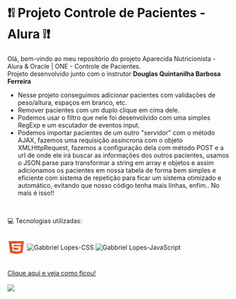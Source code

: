 # ❗❕ Projeto Controle de Pacientes - Alura ❕❗ #

Olá, bem-vindo ao meu repositório do projeto Aparecida Nutricionista -  Alura & Oracle | ONE - Controle de Pacientes.<br>
Projeto desenvolvido junto com o instrutor <strong>Douglas Quintanilha Barbosa Ferreira</strong>

* Nesse projeto conseguimos adicionar pacientes com validações de peso/altura, espaços em branco, etc.
* Remover pacientes com um duplo clique em cima dele. 
* Podemos usar o filtro que nele foi desenvolvido com uma simples RegExp e um escutador de eventos input.
* Podemos importar pacientes de um outro "servidor" com o método AJAX, fazemos uma requisição assíncrona com o objeto XMLHttpRequest,
fazemos a configuração dela com método POST e a url de onde ele irá buscar as informações dos outros pacientes, usamos o JSON.parse para
transformar a string em array e objetos e assim adicionamos os pacientes em nossa tabela de forma bem simples e eficiente com sistema de repetição
para ficar um sistema otimizado e automático, evitando que nosso código tenha mais linhas, enfim.. No mais é isso!!
<br>

💻 Tecnologias utilizadas:

<div style="display: inline_block"><br>
  <img align="center" alt="Gabbriel Lopes-HTML" height="30" width="40" src="https://raw.githubusercontent.com/devicons/devicon/master/icons/html5/html5-original.svg">
  <img align="center" alt="Gabbriel Lopes-CSS" height="30" width="40" src="https://cdn.jsdelivr.net/gh/devicons/devicon/icons/css3/css3-original.svg">
  <img align="center" alt="Gabbriel Lopes-JavaScript" height="30" width="40" src="https://cdn.jsdelivr.net/gh/devicons/devicon/icons/javascript/javascript-original.svg">

</div>
<br><br>

<div>
  <a href="https://gabblps.github.io/Controle-de-Clientes-Alura/" taget="_blank">Clique aqui e veja como ficou!</a>
<div/><br>

  <img src="https://user-images.githubusercontent.com/101233353/168909066-967bb0e7-5655-460a-8924-d773e1df3b12.png">
